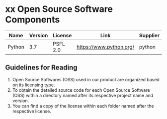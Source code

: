 # xx Open Source Software Components


| Name   | Version       | License  | Link                    | Supplier |
| ------ | ------------- | -------- | ----------------------- | -------- |
| Python | 3.7 | PSFL 2.0 | https://www.python.org/ | python   |


## Guidelines for Reading

1. Open Source Softwares (OSS) used in our product are organized based on its licensing type.
2. To obtain the detailed source code for each Open Source Software (OSS) within a directory named after its respective project name and version.
3. You can find a copy of the license within each folder named after the respective license.
